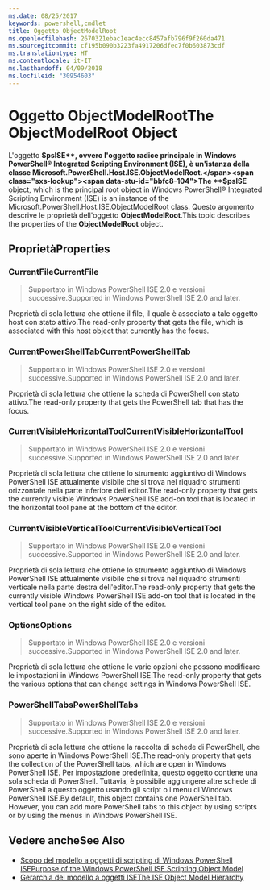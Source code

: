 ```yaml
---
ms.date: 08/25/2017
keywords: powershell,cmdlet
title: Oggetto ObjectModelRoot
ms.openlocfilehash: 2670321ebac1eac4ecc8457afb796f9f260da471
ms.sourcegitcommit: cf195b090b3223fa4917206dfec7f0b603873cdf
ms.translationtype: HT
ms.contentlocale: it-IT
ms.lasthandoff: 04/09/2018
ms.locfileid: "30954603"
---
```

# <a name="the-objectmodelroot-object"></a><span data-ttu-id="bbfc8-103">Oggetto ObjectModelRoot</span><span class="sxs-lookup"><span data-stu-id="bbfc8-103">The ObjectModelRoot Object</span></span>

<span data-ttu-id="bbfc8-104">L'oggetto **$psISE**, ovvero l'oggetto radice principale in Windows PowerShell® Integrated Scripting Environment (ISE), è un'istanza della classe Microsoft.PowerShell.Host.ISE.ObjectModelRoot.</span><span class="sxs-lookup"><span data-stu-id="bbfc8-104">The **$psISE** object, which is the principal root object in Windows PowerShell® Integrated Scripting Environment (ISE) is an instance of the Microsoft.PowerShell.Host.ISE.ObjectModelRoot class.</span></span>
<span data-ttu-id="bbfc8-105">Questo argomento descrive le proprietà dell'oggetto **ObjectModelRoot**.</span><span class="sxs-lookup"><span data-stu-id="bbfc8-105">This topic describes the properties of the **ObjectModelRoot** object.</span></span>

## <a name="properties"></a><span data-ttu-id="bbfc8-106">Proprietà</span><span class="sxs-lookup"><span data-stu-id="bbfc8-106">Properties</span></span>

### <a name="currentfile"></a><span data-ttu-id="bbfc8-107">CurrentFile</span><span class="sxs-lookup"><span data-stu-id="bbfc8-107">CurrentFile</span></span>

> <span data-ttu-id="bbfc8-108">Supportato in Windows PowerShell ISE 2.0 e versioni successive.</span><span class="sxs-lookup"><span data-stu-id="bbfc8-108">Supported in Windows PowerShell ISE 2.0 and later.</span></span>

<span data-ttu-id="bbfc8-109">Proprietà di sola lettura che ottiene il file, il quale è associato a tale oggetto host con stato attivo.</span><span class="sxs-lookup"><span data-stu-id="bbfc8-109">The read-only property that gets the file, which is associated with this host object that currently has the focus.</span></span>

### <a name="currentpowershelltab"></a><span data-ttu-id="bbfc8-110">CurrentPowerShellTab</span><span class="sxs-lookup"><span data-stu-id="bbfc8-110">CurrentPowerShellTab</span></span>

> <span data-ttu-id="bbfc8-111">Supportato in Windows PowerShell ISE 2.0 e versioni successive.</span><span class="sxs-lookup"><span data-stu-id="bbfc8-111">Supported in Windows PowerShell ISE 2.0 and later.</span></span>

<span data-ttu-id="bbfc8-112">Proprietà di sola lettura che ottiene la scheda di PowerShell con stato attivo.</span><span class="sxs-lookup"><span data-stu-id="bbfc8-112">The read-only property that gets the PowerShell tab that has the focus.</span></span>

### <a name="currentvisiblehorizontaltool"></a><span data-ttu-id="bbfc8-113">CurrentVisibleHorizontalTool</span><span class="sxs-lookup"><span data-stu-id="bbfc8-113">CurrentVisibleHorizontalTool</span></span>

> <span data-ttu-id="bbfc8-114">Supportato in Windows PowerShell ISE 2.0 e versioni successive.</span><span class="sxs-lookup"><span data-stu-id="bbfc8-114">Supported in Windows PowerShell ISE 2.0 and later.</span></span>

<span data-ttu-id="bbfc8-115">Proprietà di sola lettura che ottiene lo strumento aggiuntivo di Windows PowerShell ISE attualmente visibile che si trova nel riquadro strumenti orizzontale nella parte inferiore dell'editor.</span><span class="sxs-lookup"><span data-stu-id="bbfc8-115">The read-only property that gets the currently visible Windows PowerShell ISE add-on tool that is located in the horizontal tool pane at the bottom of the editor.</span></span>

### <a name="currentvisibleverticaltool"></a><span data-ttu-id="bbfc8-116">CurrentVisibleVerticalTool</span><span class="sxs-lookup"><span data-stu-id="bbfc8-116">CurrentVisibleVerticalTool</span></span>

> <span data-ttu-id="bbfc8-117">Supportato in Windows PowerShell ISE 2.0 e versioni successive.</span><span class="sxs-lookup"><span data-stu-id="bbfc8-117">Supported in Windows PowerShell ISE 2.0 and later.</span></span>

<span data-ttu-id="bbfc8-118">Proprietà di sola lettura che ottiene lo strumento aggiuntivo di Windows PowerShell ISE attualmente visibile che si trova nel riquadro strumenti verticale nella parte destra dell'editor.</span><span class="sxs-lookup"><span data-stu-id="bbfc8-118">The read-only property that gets the currently visible Windows PowerShell ISE add-on tool that is located in the vertical tool pane on the right side of the editor.</span></span>

### <a name="options"></a><span data-ttu-id="bbfc8-119">Options</span><span class="sxs-lookup"><span data-stu-id="bbfc8-119">Options</span></span>

> <span data-ttu-id="bbfc8-120">Supportato in Windows PowerShell ISE 2.0 e versioni successive.</span><span class="sxs-lookup"><span data-stu-id="bbfc8-120">Supported in Windows PowerShell ISE 2.0 and later.</span></span>

<span data-ttu-id="bbfc8-121">Proprietà di sola lettura che ottiene le varie opzioni che possono modificare le impostazioni in Windows PowerShell ISE.</span><span class="sxs-lookup"><span data-stu-id="bbfc8-121">The read-only property that gets the various options that can change settings in Windows PowerShell ISE.</span></span>

### <a name="powershelltabs"></a><span data-ttu-id="bbfc8-122">PowerShellTabs</span><span class="sxs-lookup"><span data-stu-id="bbfc8-122">PowerShellTabs</span></span>

> <span data-ttu-id="bbfc8-123">Supportato in Windows PowerShell ISE 2.0 e versioni successive.</span><span class="sxs-lookup"><span data-stu-id="bbfc8-123">Supported in Windows PowerShell ISE 2.0 and later.</span></span>

<span data-ttu-id="bbfc8-124">Proprietà di sola lettura che ottiene la raccolta di schede di PowerShell, che sono aperte in Windows PowerShell ISE.</span><span class="sxs-lookup"><span data-stu-id="bbfc8-124">The read-only property that gets the collection of the PowerShell tabs, which are open in Windows PowerShell ISE.</span></span> <span data-ttu-id="bbfc8-125">Per impostazione predefinita, questo oggetto contiene una sola scheda di PowerShell. Tuttavia, è possibile aggiungere altre schede di PowerShell a questo oggetto usando gli script o i menu di Windows PowerShell ISE.</span><span class="sxs-lookup"><span data-stu-id="bbfc8-125">By default, this object contains one PowerShell tab. However, you can add more PowerShell tabs to this object by using scripts or by using the menus in Windows PowerShell ISE.</span></span>

## <a name="see-also"></a><span data-ttu-id="bbfc8-126">Vedere anche</span><span class="sxs-lookup"><span data-stu-id="bbfc8-126">See Also</span></span>

- [<span data-ttu-id="bbfc8-127">Scopo del modello a oggetti di scripting di Windows PowerShell ISE</span><span class="sxs-lookup"><span data-stu-id="bbfc8-127">Purpose of the Windows PowerShell ISE Scripting Object Model</span></span>](Purpose-of-the-Windows-PowerShell-ISE-Scripting-Object-Model.md)
- [<span data-ttu-id="bbfc8-128">Gerarchia del modello a oggetti ISE</span><span class="sxs-lookup"><span data-stu-id="bbfc8-128">The ISE Object Model Hierarchy</span></span>](The-ISE-Object-Model-Hierarchy.md)